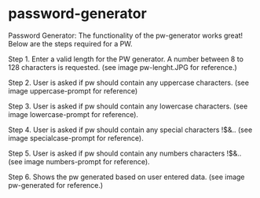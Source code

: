 # password-generator

Password Generator:
The functionality of the pw-generator works great! Below are the steps required for a PW.

Step 1. Enter a valid length for the PW generator. A number between 8 to 128 characters is requested. (see image pw-lenght.JPG for reference.) 

Step 2. User is asked if pw should contain any uppercase characters. (see image uppercase-prompt for reference)

Step 3. User is asked if pw should contain any lowercase characters. (see image lowercase-prompt for reference).

Step 4. User is asked if pw should contain any special characters !$&.. (see image specialcase-prompt for reference).

Step 5. User is asked if pw should contain any numbers characters !$&.. (see image numbers-prompt for reference).

Step 6. Shows the pw generated based on user entered data. (see image pw-generated for reference.)